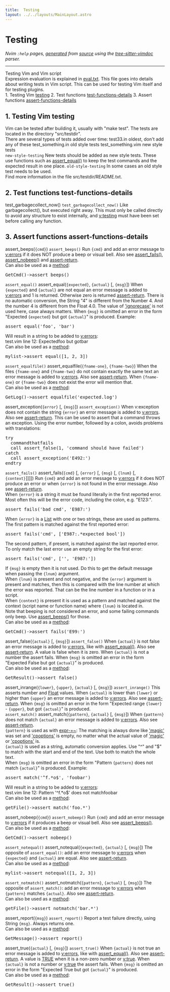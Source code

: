 ```yaml
---
title:  Testing
layout: ../../layouts/MainLayout.astro
---
```


  <a name="testing.txt"></a><a name="testing-support"></a><h1> Testing</h1>
  <p>
    <i>
    Nvim <code>:help</code> pages, <a href="https://github.com/neovim/neovim/blob/master/scripts/gen_help_html.lua">generated</a>
    from <a href="https://github.com/neovim/neovim/blob/master/runtime/doc/testing.txt">source</a>
    using the <a href="https://github.com/neovim/tree-sitter-vimdoc">tree-sitter-vimdoc</a> parser.
    </i>
  </p>
  <hr>
  <div class="old-help-para">Testing Vim and Vim script</div>
<div class="old-help-para">Expression evaluation is explained in <a href="/neovim-docs-web/en/eval#eval.txt">eval.txt</a>.  This file goes into details
about writing tests in Vim script.  This can be used for testing Vim itself
and for testing plugins.</div>
<div class="old-help-para">1. Testing Vim				<a href="/neovim-docs-web/en/testing#testing">testing</a>
2. Test functions			<a href="/neovim-docs-web/en/testing#test-functions-details">test-functions-details</a>
3. Assert functions			<a href="/neovim-docs-web/en/testing#assert-functions-details">assert-functions-details</a></div>
<div class="old-help-para"><h2 class="help-heading">1. Testing Vim<span class="help-heading-tags">						<a name="testing"></a><span class="help-tag">testing</span></span></h2></div>
<div class="old-help-para">Vim can be tested after building it, usually with "make test".
The tests are located in the directory "src/testdir".</div>
<div class="old-help-para">There are several types of tests added over time:
	test33.in		oldest, don't add any of these
	test_something.in	old style tests
	test_something.vim	new style tests</div>
<div class="old-help-para">						<a name="new-style-testing"></a><code class="help-tag-right">new-style-testing</code>
New tests should be added as new style tests.  These use functions such as
<a href="/neovim-docs-web/en/testing#assert_equal()">assert_equal()</a> to keep the test commands and the expected result in one
place.
						<a name="old-style-testing"></a><code class="help-tag-right">old-style-testing</code>
In some cases an old style test needs to be used.</div>
<div class="old-help-para">Find more information in the file src/testdir/README.txt.</div>
<div class="old-help-para"><h2 class="help-heading">2. Test functions<span class="help-heading-tags">				<a name="test-functions-details"></a><span class="help-tag">test-functions-details</span></span></h2></div>
<div class="old-help-para">test_garbagecollect_now()			 <a name="test_garbagecollect_now()"></a><code class="help-tag-right">test_garbagecollect_now()</code>
		Like garbagecollect(), but executed right away.  This must
		only be called directly to avoid any structure to exist
		internally, and <a href="/neovim-docs-web/en/eval#v%3Atesting">v:testing</a> must have been set before calling
		any function.</div>
<div class="old-help-para"><h2 class="help-heading">3. Assert functions<span class="help-heading-tags">				<a name="assert-functions-details"></a><span class="help-tag">assert-functions-details</span></span></h2></div>
<div class="old-help-para">assert_beeps(<code>{cmd}</code>)					<a name="assert_beeps()"></a><code class="help-tag-right">assert_beeps()</code>
		Run <code>{cmd}</code> and add an error message to <a href="/neovim-docs-web/en/eval#v%3Aerrors">v:errors</a> if it does
		NOT produce a beep or visual bell.
		Also see <a href="/neovim-docs-web/en/testing#assert_fails()">assert_fails()</a>, <a href="/neovim-docs-web/en/testing#assert_nobeep()">assert_nobeep()</a> and
		<a href="/neovim-docs-web/en/eval#assert-return">assert-return</a>.</div>
<div class="old-help-para">		Can also be used as a <a href="/neovim-docs-web/en/eval#method">method</a>:<pre>GetCmd()-&gt;assert_beeps()</pre></div>
<div class="old-help-para">							<a name="assert_equal()"></a><code class="help-tag-right">assert_equal()</code>
assert_equal(<code>{expected}</code>, <code>{actual}</code> [, <code>{msg}</code>])
		When <code>{expected}</code> and <code>{actual}</code> are not equal an error message is
		added to <a href="/neovim-docs-web/en/eval#v%3Aerrors">v:errors</a> and 1 is returned.  Otherwise zero is
		returned <a href="/neovim-docs-web/en/eval#assert-return">assert-return</a>.
		There is no automatic conversion, the String "4" is different
		from the Number 4.  And the number 4 is different from the
		Float 4.0.  The value of <a href="/neovim-docs-web/en/options#'ignorecase'">'ignorecase'</a> is not used here, case
		always matters.
		When <code>{msg}</code> is omitted an error in the form "Expected
		<code>{expected}</code> but got <code>{actual}</code>" is produced.
		Example:<pre>assert_equal('foo', 'bar')</pre></div>
<div class="old-help-para">		Will result in a string to be added to <a href="/neovim-docs-web/en/eval#v%3Aerrors">v:errors</a>:
<div class="help-column_heading">	test.vim line 12: Expectedfoo but gotbar</div></div>
<div class="old-help-para">		Can also be used as a <a href="/neovim-docs-web/en/eval#method">method</a>:<pre>mylist-&gt;assert_equal([1, 2, 3])</pre></div>
<div class="old-help-para">							<a name="assert_equalfile()"></a><code class="help-tag-right">assert_equalfile()</code>
assert_equalfile(<code>{fname-one}</code>, <code>{fname-two}</code>)
		When the files <code>{fname-one}</code> and <code>{fname-two}</code> do not contain
		exactly the same text an error message is added to <a href="/neovim-docs-web/en/eval#v%3Aerrors">v:errors</a>.
		Also see <a href="/neovim-docs-web/en/eval#assert-return">assert-return</a>.
		When <code>{fname-one}</code> or <code>{fname-two}</code> does not exist the error will
		mention that.</div>
<div class="old-help-para">		Can also be used as a <a href="/neovim-docs-web/en/eval#method">method</a>:<pre>GetLog()-&gt;assert_equalfile('expected.log')</pre>
assert_exception(<code>{error}</code> [, <code>{msg}</code>])			<a name="assert_exception()"></a><code class="help-tag-right">assert_exception()</code>
		When v:exception does not contain the string <code>{error}</code> an error
		message is added to <a href="/neovim-docs-web/en/eval#v%3Aerrors">v:errors</a>.  Also see <a href="/neovim-docs-web/en/eval#assert-return">assert-return</a>.
		This can be used to assert that a command throws an exception.
		Using the error number, followed by a colon, avoids problems
		with translations:<pre>try
  commandthatfails
  call assert_false(1, 'command should have failed')
catch
  call assert_exception('E492:')
endtry</pre></div>
<div class="old-help-para">							<a name="assert_fails()"></a><code class="help-tag-right">assert_fails()</code>
assert_fails(<code>{cmd}</code> [, <code>{error}</code> [, <code>{msg}</code> [, <code>{lnum}</code> [, <code>{context}</code>]]]])
		Run <code>{cmd}</code> and add an error message to <a href="/neovim-docs-web/en/eval#v%3Aerrors">v:errors</a> if it does
		NOT produce an error or when <code>{error}</code> is not found in the
		error message.  Also see <a href="/neovim-docs-web/en/eval#assert-return">assert-return</a>.</div>
<div class="old-help-para">		When <code>{error}</code> is a string it must be found literally in the
		first reported error. Most often this will be the error code,
		including the colon, e.g. "E123:".<pre>assert_fails('bad cmd', 'E987:')</pre></div>
<div class="old-help-para">		When <code>{error}</code> is a <a href="/neovim-docs-web/en/eval#List">List</a> with one or two strings, these are
		used as patterns.  The first pattern is matched against the
		first reported error:<pre>assert_fails('cmd', ['E987:.*expected bool'])</pre></div>
<div class="old-help-para">		The second pattern, if present, is matched against the last
		reported error.  To only match the last error use an empty
		string for the first error:<pre>assert_fails('cmd', ['', 'E987:'])</pre></div>
<div class="old-help-para">		If <code>{msg}</code> is empty then it is not used.  Do this to get the
		default message when passing the <code>{lnum}</code> argument.</div>
<div class="old-help-para">		When <code>{lnum}</code> is present and not negative, and the <code>{error}</code>
		argument is present and matches, then this is compared with
		the line number at which the error was reported. That can be
		the line number in a function or in a script.</div>
<div class="old-help-para">		When <code>{context}</code> is present it is used as a pattern and matched
		against the context (script name or function name) where
		<code>{lnum}</code> is located in.</div>
<div class="old-help-para">		Note that beeping is not considered an error, and some failing
		commands only beep.  Use <a href="/neovim-docs-web/en/testing#assert_beeps()">assert_beeps()</a> for those.</div>
<div class="old-help-para">		Can also be used as a <a href="/neovim-docs-web/en/eval#method">method</a>:<pre>GetCmd()-&gt;assert_fails('E99:')</pre>
assert_false(<code>{actual}</code> [, <code>{msg}</code>])			<a name="assert_false()"></a><code class="help-tag-right">assert_false()</code>
		When <code>{actual}</code> is not false an error message is added to
		<a href="/neovim-docs-web/en/eval#v%3Aerrors">v:errors</a>, like with <a href="/neovim-docs-web/en/testing#assert_equal()">assert_equal()</a>.
		Also see <a href="/neovim-docs-web/en/eval#assert-return">assert-return</a>.
		A value is false when it is zero. When <code>{actual}</code> is not a
		number the assert fails.
		When <code>{msg}</code> is omitted an error in the form
		"Expected False but got <code>{actual}</code>" is produced.</div>
<div class="old-help-para">		Can also be used as a <a href="/neovim-docs-web/en/eval#method">method</a>:<pre>GetResult()-&gt;assert_false()</pre>
assert_inrange(<code>{lower}</code>, <code>{upper}</code>, <code>{actual}</code> [, <code>{msg}</code>])	 <a name="assert_inrange()"></a><code class="help-tag-right">assert_inrange()</code>
		This asserts number and <a href="/neovim-docs-web/en/eval#Float">Float</a> values.  When <code>{actual}</code>  is lower
		than <code>{lower}</code> or higher than <code>{upper}</code> an error message is added
		to <a href="/neovim-docs-web/en/eval#v%3Aerrors">v:errors</a>.  Also see <a href="/neovim-docs-web/en/eval#assert-return">assert-return</a>.
		When <code>{msg}</code> is omitted an error in the form
		"Expected range <code>{lower}</code> - <code>{upper}</code>, but got <code>{actual}</code>" is
		produced.</div>
<div class="old-help-para">								<a name="assert_match()"></a><code class="help-tag-right">assert_match()</code>
assert_match(<code>{pattern}</code>, <code>{actual}</code> [, <code>{msg}</code>])
		When <code>{pattern}</code> does not match <code>{actual}</code> an error message is
		added to <a href="/neovim-docs-web/en/eval#v%3Aerrors">v:errors</a>.  Also see <a href="/neovim-docs-web/en/eval#assert-return">assert-return</a>.</div>
<div class="old-help-para">		<code>{pattern}</code> is used as with <a href="/neovim-docs-web/en/eval#expr-%3D~">expr-=~</a>: The matching is always done
		like <a href="/neovim-docs-web/en/options#'magic'">'magic'</a> was set and <a href="/neovim-docs-web/en/options#'cpoptions'">'cpoptions'</a> is empty, no matter what
		the actual value of <a href="/neovim-docs-web/en/options#'magic'">'magic'</a> or <a href="/neovim-docs-web/en/options#'cpoptions'">'cpoptions'</a> is.</div>
<div class="old-help-para">		<code>{actual}</code> is used as a string, automatic conversion applies.
		Use "^" and "$" to match with the start and end of the text.
		Use both to match the whole text.</div>
<div class="old-help-para">		When <code>{msg}</code> is omitted an error in the form
		"Pattern <code>{pattern}</code> does not match <code>{actual}</code>" is produced.
		Example:<pre>assert_match('^f.*o$', 'foobar')</pre></div>
<div class="old-help-para">		Will result in a string to be added to <a href="/neovim-docs-web/en/eval#v%3Aerrors">v:errors</a>:
<div class="help-column_heading">	test.vim line 12: Pattern '^f.*o$' does not matchfoobar</div></div>
<div class="old-help-para">		Can also be used as a <a href="/neovim-docs-web/en/eval#method">method</a>:<pre>getFile()-&gt;assert_match('foo.*')</pre></div>
<div class="old-help-para">assert_nobeep(<code>{cmd}</code>)					<a name="assert_nobeep()"></a><code class="help-tag-right">assert_nobeep()</code>
		Run <code>{cmd}</code> and add an error message to <a href="/neovim-docs-web/en/eval#v%3Aerrors">v:errors</a> if it
		produces a beep or visual bell.
		Also see <a href="/neovim-docs-web/en/testing#assert_beeps()">assert_beeps()</a>.</div>
<div class="old-help-para">		Can also be used as a <a href="/neovim-docs-web/en/eval#method">method</a>:<pre>GetCmd()-&gt;assert_nobeep()</pre></div>
<div class="old-help-para">							<a name="assert_notequal()"></a><code class="help-tag-right">assert_notequal()</code>
assert_notequal(<code>{expected}</code>, <code>{actual}</code> [, <code>{msg}</code>])
		The opposite of <code>assert_equal()</code>: add an error message to
		<a href="/neovim-docs-web/en/eval#v%3Aerrors">v:errors</a> when <code>{expected}</code> and <code>{actual}</code> are equal.
		Also see <a href="/neovim-docs-web/en/eval#assert-return">assert-return</a>.</div>
<div class="old-help-para">		Can also be used as a <a href="/neovim-docs-web/en/eval#method">method</a>:<pre>mylist-&gt;assert_notequal([1, 2, 3])</pre></div>
<div class="old-help-para">							<a name="assert_notmatch()"></a><code class="help-tag-right">assert_notmatch()</code>
assert_notmatch(<code>{pattern}</code>, <code>{actual}</code> [, <code>{msg}</code>])
		The opposite of <code>assert_match()</code>: add an error message to
		<a href="/neovim-docs-web/en/eval#v%3Aerrors">v:errors</a> when <code>{pattern}</code> matches <code>{actual}</code>.
		Also see <a href="/neovim-docs-web/en/eval#assert-return">assert-return</a>.</div>
<div class="old-help-para">		Can also be used as a <a href="/neovim-docs-web/en/eval#method">method</a>:<pre>getFile()-&gt;assert_notmatch('bar.*')</pre>
assert_report(<code>{msg}</code>)					<a name="assert_report()"></a><code class="help-tag-right">assert_report()</code>
		Report a test failure directly, using String <code>{msg}</code>.
		Always returns one.</div>
<div class="old-help-para">		Can also be used as a <a href="/neovim-docs-web/en/eval#method">method</a>:<pre>GetMessage()-&gt;assert_report()</pre>
assert_true(<code>{actual}</code> [, <code>{msg}</code>])				<a name="assert_true()"></a><code class="help-tag-right">assert_true()</code>
		When <code>{actual}</code> is not true an error message is added to
		<a href="/neovim-docs-web/en/eval#v%3Aerrors">v:errors</a>, like with <a href="/neovim-docs-web/en/testing#assert_equal()">assert_equal()</a>.
		Also see <a href="/neovim-docs-web/en/eval#assert-return">assert-return</a>.
		A value is <a href="/neovim-docs-web/en/eval#TRUE">TRUE</a> when it is a non-zero number or <a href="/neovim-docs-web/en/eval#v%3Atrue">v:true</a>.
		When <code>{actual}</code> is not a number or <a href="/neovim-docs-web/en/eval#v%3Atrue">v:true</a> the assert fails.
		When <code>{msg}</code> is omitted an error in the form "Expected True but
		got <code>{actual}</code>" is produced.</div>
<div class="old-help-para">		Can also be used as a <a href="/neovim-docs-web/en/eval#method">method</a>:<pre>GetResult()-&gt;assert_true()</pre></div>

  
  